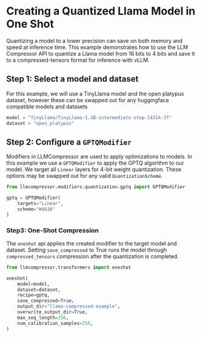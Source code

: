 # Creating a Quantized Llama Model in One Shot

Quantizing a model to a lower precision can save on both memory and speed at inference time.
This example demonstrates how to use the LLM Compressor API to quantize a Llama model from 16 bits
to 4 bits and save it to a compressed-tensors format for inference with vLLM.

## Step 1: Select a model and dataset
For this example, we will use a TinyLlama model and the open platypus dataset, however
these can be swapped out for any huggingface compatible models and datasets

```python
model = "TinyLlama/TinyLlama-1.1B-intermediate-step-1431k-3T"
dataset = "open_platypus"
```

## Step 2: Configure a `GPTQModifier`
Modifiers in LLMCompressor are used to apply optimizations to models. In this example we use a
`GPTQModifier` to apply the GPTQ algorithm to our model.  We target all `Linear` layers
for 4-bit weight quantization.  These options may be swapped out for any valid `QuantizationScheme`.

```python
from llmcompressor.modifiers.quantization.gptq import GPTQModifier

gptq = GPTQModifier(
    targets="Linear",
    scheme="W4A16"
)
```


### Step3: One-Shot Compression

The `oneshot` api applies the created modifier to the target model and dataset.
Setting `save_compressed` to True runs the model through `compressed_tensors` compression
after the quantization is completed.

```python
from llmcompressor.transformers import oneshot

oneshot(
    model=model,
    dataset=dataset,
    recipe=gptq,
    save_compressed=True,
    output_dir="llama-compressed-example",
    overwrite_output_dir=True,
    max_seq_length=256,
    num_calibration_samples=256,
)
```
